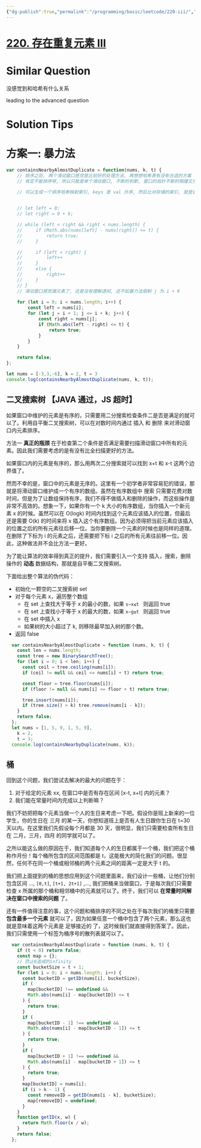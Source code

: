 ```yaml
---
{"dg-publish":true,"permalink":"/programming/basic/leetcode/220-iii/","tags":["leetcode/unsolved","leetcode/pointer/sliding-window","leetcode/bucket-sort","leetcode/tree-set"]}
---
```



# [220. 存在重复元素 III](https://leetcode.cn/problems/contains-duplicate-iii/)

# Similar Question

没感觉到和哈希有什么关系

leading to the advanced question

# Solution Tips

# 方案一: 暴力法

```js
var containsNearbyAlmostDuplicate = function(nums, k, t) {
    // 排序之后, 两个滑动窗口感觉是比较好的处理方法, 再想想哈希表有没有合适的方案
    // 肯定不能排序呀, 所以只能是单个滑动窗口, 不断的判断, 窗口的指针不断的相撞又分离即可

    // 可以生成一个排序哈希映射索引, keys 是 val 升序, 然后比对存储的索引, 就是说排序的同时生成这样一个哈希表, 但是其实本质是和方法一一样的, 只不过滑动的窗口变成了哈希表上 val 滑动而已, 还是没想到特别适合哈希表的方法

    
    // let left = 0;
    // let right = 0 + k;

    // while (left < right && right < nums.length) {
    //     if (Math.abs(nums[left] - nums[right]) <= t) {
    //         return true;
    //     }

    //     if (left < right) {
    //         left++
    //     }
    //     else {
    //         right++
    //     }
    // }
    // 滑动窗口感觉漏元素了, 还是没有理解透彻, 还不如暴力法限制 j 为 i + K
    
    for (let i = 0; i < nums.length; i++) {
        const left = nums[i];
        for (let j = i + 1; j <= i + k; j++) {
            const right = nums[j];
            if (Math.abs(left - right) <= t) {
                return true;
            }
        }
    }

    return false;
};

let nums = [-3,3,-6], k = 2, t = 3
console.log(containsNearbyAlmostDuplicate(nums, k, t));
```

## 二叉搜索树 【JAVA 通过，JS 超时】

如果窗口中维护的元素是有序的，只需要用二分搜索检查条件二是否是满足的就可以了。利用自平衡二叉搜索树，可以在对数时间内通过 插入 和 删除 来对滑动窗口内元素排序。

方法一 **真正的瓶颈** 在于检查第二个条件是否满足需要扫描滑动窗口中所有的元素。因此我们需要考虑的是有没有比全扫描更好的方法。

如果窗口内的元素是有序的，那么用两次二分搜索就可以找到 x+t 和 x-t 这两个边界值了。

然而不幸的是，窗口中的元素是无序的。这里有一个初学者非常容易犯的错误，那就是将滑动窗口维护成一个有序的数组。虽然在有序数组中 搜索 只需要花费对数时间，但是为了让数组保持有序，我们不得不做插入和删除的操作，而这些操作是非常不高效的。想象一下，如果你有一个 k 大小的有序数组，当你插入一个新元素 x 的时候。虽然可以在 O(logk) 时间内找到这个元素应该插入的位置，但最后还是需要 O(k) 的时间来将 x 插入这个有序数组。因为必须得把当前元素应该插入的位置之后的所有元素往后移一位。当你要删除一个元素的时候也是同样的道理。在删除了下标为 i 的元素之后，还需要把下标 i 之后的所有元素往前移一位。因此，这种做法并不会比方法一更好。

为了能让算法的效率得到真正的提升，我们需要引入一个支持 插入，搜索，删除 操作的 **动态** 数据结构，那就是自平衡二叉搜索树。

下面给出整个算法的伪代码：

  - 初始化一颗空的二叉搜索树 set
  - 对于每个元素 x，遍历整个数组
    - 在 set 上查找大于等于 x 的最小的数，如果 `s−x≤t ` 则返回 true
    - 在 set 上查找小于等于 x 的最大的数，如果 `x−g≤t ` 则返回 true
    - 在 set 中插入 x
    - 如果树的大小超过了 k, 则移除最早加入树的那个数。
  - 返回 false

```js
  var containsNearbyAlmostDuplicate = function (nums, k, t) {
    const len = nums.length;
    const tree = new BinarySearchTree();
    for (let i = 0; i < len; i++) {
      const ceil = tree.ceiling(nums[i]);
      if (ceil != null && ceil <= nums[i] + t) return true;

      const floor = tree.floor(nums[i]);
      if (floor != null && nums[i] <= floor + t) return true;

      tree.insert(nums[i]);
      if (tree.size() > k) tree.remove(nums[i - k]);
    }
    return false;
  };
  let nums = [1, 5, 9, 1, 5, 9],
    k = 2,
    t = 3;
  console.log(containsNearbyDuplicate(nums, k));
```

## 桶

回到这个问题，我们尝试去解决的最大的问题在于：

  1. 对于给定的元素 x*x*, 在窗口中是否有存在区间 [x-t, x+t] 内的元素？
  2. 我们能在常量时间内完成以上判断嘛？

我们不妨把把每个元素当做一个人的生日来考虑一下吧。假设你是班上新来的一位学生，你的生日在 三月 的某一天，你想知道班上是否有人生日跟你生日在 t=30 天以内。在这里我们先假设每个月都是 30 天，很明显，我们只需要检查所有生日在 二月，三月，四月 的同学就可以了。

之所以能这么做的原因在于，我们知道每个人的生日都属于一个桶，我们把这个桶称作月份！每个桶所包含的区间范围都是 t，这能极大的简化我们的问题。很显然，任何不在同一个桶或相邻桶的两个元素之间的距离一定是大于 t 的。

我们把上面提到的桶的思想应用到这个问题里面来，我们设计一些桶，让他们分别包含区间 ..., `[0,t]`, `[t+1, 2t+1]` ,..., 我们把桶来当做窗口，于是每次我们只需要检查 x 所属的那个桶和相邻桶中的元素就可以了。终于，我们可以 **在常量时间解决在窗口中搜索的问题** 了。

还有一件值得注意的事，这个问题和桶排序的不同之处在于每次我们的桶里只需要 **包含最多一个元素** 就可以了，因为如果任意一个桶中包含了两个元素，那么这也就是意味着这两个元素是 足够接近的 了，这时候我们就直接得到答案了。因此，我们只需使用一个标签为桶序号的散列表就可以了。

```js
  var containsNearbyAlmostDuplicate = function (nums, k, t) {
    if (t < 0) return false;
    const map = {};
    // 防止0造成的infinity
    const bucketSize = t + 1;
    for (let i = 0; i < nums.length; i++) {
      const bucketID = getID(nums[i], bucketSize);
      if (
        map[bucketID] !== undefined &&
        Math.abs(nums[i] - map[bucketID]) <= t
      ) {
        return true;
      }
      if (
        map[bucketID - 1] !== undefined &&
        Math.abs(nums[i] - map[bucketID - 1]) <= t
      ) {
        return true;
      }
      if (
        map[bucketID + 1] !== undefined &&
        Math.abs(nums[i] - map[bucketID + 1]) <= t
      ) {
        return true;
      }
      map[bucketID] = nums[i];
      if (i > k - 1) {
        const removeID = getID(nums[i - k], bucketSize);
        map[removeID] = undefined;
      }
    }
    function getID(x, w) {
      return Math.floor(x / w);
    }
    return false;
  };
```
